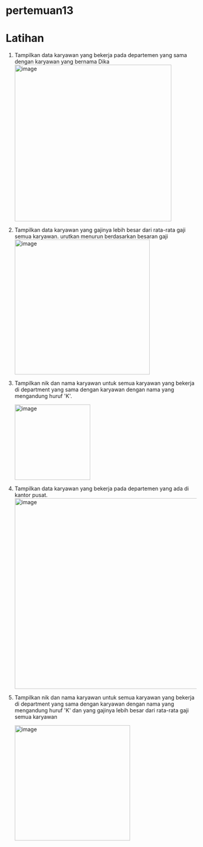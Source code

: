 # pertemuan13

# Latihan

1. Tampilkan data karyawan yang bekerja pada departemen yang sama dengan karyawan yang bernama Dika
   <img width="413" alt="image" src="https://github.com/RianFauza/pertemuan13/assets/115771479/df4067de-92e2-4227-a790-1824a6125446">

2. Tampilkan data karyawan yang gajinya lebih besar dari rata-rata gaji semua karyawan. urutkan menurun berdasarkan besaran gaji
    <img width="356" alt="image" src="https://github.com/RianFauza/pertemuan13/assets/115771479/b3729e7a-47a2-4839-b8e5-4aabeefb15e0">

3. Tampilkan nik dan nama karyawan untuk semua karyawan yang bekerja di department yang sama dengan karyawan dengan nama yang mengandung huruf 'K'.
 
   <img width="199" alt="image" src="https://github.com/RianFauza/pertemuan13/assets/115771479/c8999ec6-fe96-4883-abe6-18e6a89c8e35">

4. Tampilkan data karyawan yang bekerja pada departemen yang ada di kantor pusat.
    <img width="503" alt="image" src="https://github.com/RianFauza/pertemuan13/assets/115771479/fca0ceb7-f7c8-4dd6-9ab9-e107a794e528">

5. Tampilkan nik dan nama karyawan untuk semua karyawan yang bekerja di department yang sama dengan karyawan dengan nama yang mengandung huruf 'K' dan yang gajinya lebih besar dari rata-rata gaji semua karyawan

   <img width="304" alt="image" src="https://github.com/RianFauza/pertemuan13/assets/115771479/80a4e392-29a8-474d-8e0c-2303265493b9">
